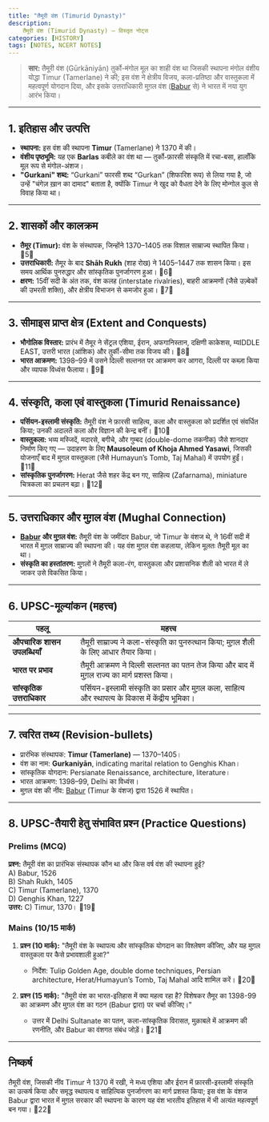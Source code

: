 ```yaml
---
title: "तैमूरी वंश (Timurid Dynasty)"
description: 
    तैमूरी वंश (Timurid Dynasty) — विस्तृत नोट्स
categories: [HISTORY]
tags: [NOTES, NCERT NOTES]
---
```


> **सार:** तैमूरी वंश (Gūrkāniyān) तुर्को-मंगोल मूल का शाही वंश था जिसकी स्थापना मंगोल वंशीय योद्धा Timur (Tamerlane) ने की; इस वंश ने क्षेत्रीय विजय, कला-प्रतिष्ठा और वास्तुकला में महत्वपूर्ण योगदान दिया, और इसके उत्तराधिकारी मुग़ल वंश ([Babur](/posts/बाबर/) से) ने भारत में नया युग आरंभ किया। 

---

## 1. इतिहास और उत्पत्ति
- **स्थापना:** इस वंश की स्थापना **Timur** (Tamerlane) ने 1370 में की।   
- **वंशीय पृष्ठभूमि:** यह एक **Barlas** कबीले का वंश था — तुर्को-फ़ारसी संस्कृति में रचा-बसा, हालाँकि मूल रूप से मंगोल-अंशज।   
- **"Gurkani" शब्द:** “Gurkani” फारसी शब्द “Gurkan” (शिफारिश रूप) से लिया गया है, जो उन्हें "चंगेज़ ख़ान का दामाद" बताता है, क्योंकि Timur ने खुद को वैधता देने के लिए मोन्गोल कुल से विवाह किया था। 

---

## 2. शासकों और कालक्रम
- **तैमूर (Timur):** वंश के संस्थापक, जिन्होंने 1370–1405 तक विशाल साम्राज्य स्थापित किया। 5  
- **उत्तराधिकारी:** तैमूर के बाद **Shāh Rukh** (शाह रोख) ने 1405–1447 तक शासन किया। इस समय आर्थिक पुनरुद्धार और सांस्कृतिक पुनर्जागरण हुआ। 6  
- **क्षरण:** 15वीं सदी के अंत तक, वंश कलह (interstate rivalries), बाहरी आक्रमणों (जैसे उज़्बेकों की उभरती शक्ति), और क्षेत्रीय विभाजन से कमजोर हुआ। 7

---

## 3. सीमाइस प्राप्त क्षेत्र (Extent and Conquests)
- **भौगोलिक विस्तार:** प्रारंभ में तैमूर ने सेंट्रल एशिया, ईरान, अफगानिस्तान, दक्षिणी काकेशस, म्यIDDLE EAST, उत्तरी भारत (आंशिक) और तुर्की-सीमा तक विजय की। 8  
- **भारत आक्रमण:** 1398–99 में उसने दिल्ली सल्तनत पर आक्रमण कर आगरा, दिल्ली पर कब्ज़ा किया और व्यापक विध्वंस फैलाया। 9

---

## 4. संस्कृति, कला एवं वास्तुकला (Timurid Renaissance)
- **पर्सियन-इस्लामी संस्कृति:** तैमूरी वंश ने फ़ारसी साहित्य, कला और वास्तुकला को प्रदर्शित एवं संवर्धित किया; उनकी अदालतें कला और विज्ञान की केन्द्र बनीं। 10  
- **वास्तुकला:** भव्य मस्जिदें, मदारसे, बगीचे, और गुम्बद (double-dome तकनीक) जैसे शानदार निर्माण किए गए — उदाहरण के लिए **Mausoleum of Khoja Ahmed Yasawi**, जिसकी योजनाएँ बाद में मुग़ल वास्तुकला (जैसे Humayun’s Tomb, Taj Mahal) में उपयोग हुईं। 11  
- **सांस्कृतिक पुनर्जागरण:** Herat जैसे शहर केंद्र बन गए, साहित्य (Zafarnama), miniature चित्रकला का प्रचलन बढ़ा। 12

---

## 5. उत्तराधिकार और मुग़ल वंश (Mughal Connection)
- **[Babur](/posts/बाबर/) और मुग़ल वंश:** तैमूरी वंश के जमींदार Babur, जो Timur के वंशज थे, ने 16वीं सदी में भारत में मुग़ल साम्राज्य की स्थापना की। यह वंश मुग़ल वंश कहलाया, लेकिन मूलतः तैमूरी मूल का था।   
- **संस्कृति का हस्तांतरण:** मुग़लों ने तैमूरी कला-रंग, वास्तुकला और प्रशासनिक शैली को भारत में ले जाकर उसे विकसित किया।

---

## 6. UPSC-मूल्यांकन (महत्त्व)

| पहलू | महत्त्व |
|-------|---------|
| **औपचारिक शासन उपलब्धियाँ** | तैमूरी साम्राज्य ने कला-संस्कृति का पुनरुत्थान किया; मुग़ल शैली के लिए आधार तैयार किया। |
| **भारत पर प्रभाव** | तैमूरी आक्रमण ने दिल्ली सल्तनत का पतन तेज किया और बाद में मुग़ल राज्य का मार्ग प्रशस्त किया। |
| **सांस्कृतिक उत्तराधिकार** | पर्सियन-इस्लामी संस्कृति का प्रसार और मुग़ल कला, साहित्य और स्थापत्य के विकास में केंद्रीय भूमिका। |

---

## 7. त्वरित तथ्य (Revision-bullets)
- प्रारंभिक संस्थापक: **Timur (Tamerlane)** — 1370–1405।   
- वंश का नाम: **Gurkaniyān**, indicating marital relation to Genghis Khan।   
- सांस्कृतिक योगदान: Persianate Renaissance, architecture, literature।   
- भारत आक्रमण: 1398–99, Delhi का विध्वंस।   
- मुग़ल वंश की नींव: [Babur](/posts/बाबर/) (Timur के वंशज) द्वारा 1526 में स्थापित। 

---

## 8. UPSC-तैयारी हेतु संभावित प्रश्न (Practice Questions)
### Prelims (MCQ)
**प्रश्न:** तैमूरी वंश का प्रारंभिक संस्थापक कौन था और किस वर्ष वंश की स्थापना हुई?  
A) Babur, 1526  
B) Shah Rukh, 1405  
C) Timur (Tamerlane), 1370  
D) Genghis Khan, 1227  
**उत्तर:** C) Timur, 1370। 19

### Mains (10/15 मार्क)
1. **प्रश्न (10 मार्क):** "तैमूरी वंश के स्थापत्य और सांस्कृतिक योगदान का विश्लेषण कीजिए, और यह मुग़ल वास्तुकला पर कैसे प्रभावशाली हुआ?"  
   - निर्देश: Tulip Golden Age, double dome techniques, Persian architecture, Herat/Humayun’s Tomb, Taj Mahal आदि शामिल करें। 20  

2. **प्रश्न (15 मार्क):** "तैमूरी वंश का भारत-इतिहास में क्या महत्व रहा है? विशेषकर तैमूर का 1398-99 का आक्रमण और मुग़ल वंश का गठन (Babur द्वारा) पर चर्चा कीजिए।"  
   - उत्तर में Delhi Sultanate का पतन, कला-सांस्कृतिक विरासत, मुक़ाबले में आक्रमण की रणनीति, और Babur का वंशगत संबंध जोड़ें। 21

---

## निष्कर्ष
तैमूरी वंश, जिसकी नींव Timur ने 1370 में रखी, ने मध्य एशिया और ईरान में फ़ारसी-इस्लामी संस्कृति का उत्कर्ष किया और समृद्ध स्थापत्य व साहित्यिक पुनर्जागरण का मार्ग प्रशस्त किया; इस वंश के वंशज Babur द्वारा भारत में मुग़ल सरकार की स्थापना के कारण यह वंश भारतीय इतिहास में भी अत्यंत महत्वपूर्ण बन गया। 22
